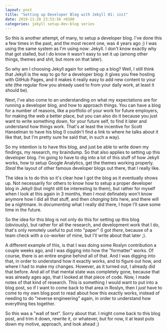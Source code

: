 ```yaml
---
layout: post
title: "Setting up Developer Blog with Jekyll 01: init"
date: 2019-11-20 23:53:56 +0100
categories: jekyll setup-dev-blog series
---
```


So this is another attempt, of many, to setup a developer blog. I've done this a few times in the past, and the most recent one, was 4 years ago ;) I was using the same system as I'm using now: Jekyll. I don't know exactly why that got stalled, but I do know it wasn't easy to set it up (among other things, themes and shit, but more on that later).

So why am I choosing Jekyll again for setting up a blog? Well, I still think that Jekyll is the way to go for a developer blog: it gives you free hosting with GitHub Pages, and it makes it really easy to add new content to your site (the regular flow you already used to from your daily work, at least it should be).

Next, I've also come to an understanding on what my expectations are for running a developer blog, and how to approach things. You can have a blog for a number of reasons, like a portfolio of your work for future employers, for making the web a better place, but you can also do it because you just want to write something down, for your future self, to find it later and understand how things work. That's at least the incentive for Scott Hanselman to have his blog (I couldn't find a link to where he talks about it like that, but I'm pretty sure he said that, in such a way).

So my intention is to have this blog, and just be able to write down my findings, my research, my braindump. So that also applies to setting up this developer blog. I'm going to have to dig into a lot of this stuff of how Jekyll works, how to setup Google Analytics, get the themes working properly. _Steal_ the layout of other famous developer blogs out there, that I really like.

The idea is to do this so it's clear how I got the blog as it eventually shows up. Not necessarily for others to know how to setup a proper developer blog in Jekyll (but might still be interesting to them), but rather for myself when I look at this again in 3 months, then I most definately won't know anymore how I did all that stuff, and then _changing_ bits here, and there will be a nightmare. In _documenting_ what I really did there, I hope I'll save some time in the future.

So the idea for this blog is not only do this for setting up this blog (obviously), but rather for all the research, and development work that I do, that's only remotely useful to put into "paper" (I got _there_, because of a team check with a co-worker of mine, but I'll write about that later ;).

A different example of this, is that I was doing some Roslyn contribution a couple weeks ago, and I was digging into how the "formatter" works. Of course, there is an entire engine behind all of that. And I was digging into that, in order to understand how it exactly works, and to figure out how, and where I had to make my changes. However, as it turned out, I already did that before. And all of that mental state was completely gone, because that was already ages ago, that I looked at that piece of code. Now, I made notes of that kind of research. This is something I would want to put into a blog post, so if I want to come back to that area in Roslyn, then I _just_ have to come to my own blog post to read about how this exactly works, instead of needing to do "reverse engineering" again, in order to understand how everything ties together.

So this was a "wall of text". Sorry about that. I might come back to this blog post, and trim it down, rewrite it, or whatever, but for now, it at least puts down my motive, approach, and look ahead ;)
